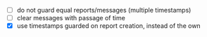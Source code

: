- [ ] do not guard equal reports/messages (multiple timestamps)
- [ ] clear messages with passage of time
- [x] use timestamps guarded on report creation, instead of the own
